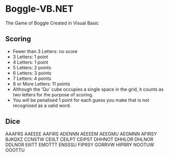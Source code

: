 # Boggle-VB.NET
The Game of Boggle Created in Visual Basic
## Scoring
- Fewer than 3 Letters: no score
- 3 Letters: 1 point
- 4 Letters: 1 point
- 5 Letters: 2 points
- 6 Letters: 3 points
- 7 Letters: 4 points
- 8 or More Letters: 11 points
- Although the 'Qu' cube occupies a single space in the grid, it counts as two letters for the purpose of scoring.
- You will be penalised 1 point for each guess you make that is not recognised as a valid word.
## Dice
AAAFRS	AAEEEE	AAFIRS	ADENNN	AEEEEM
AEEGMU	AEGMNN	AFIRSY	BJKQXZ	CCNSTW
CEIILT	CEILPT	CEIPST	DHHNOT	DHHLOR
DHLNOR	DDLNOR	EIIITT	EMOTTT	ENSSSU
FIPRSY	GORRVW	HIPRRY	NOOTUW	OOOTTU
